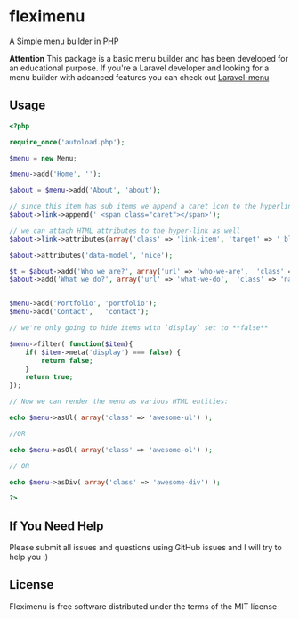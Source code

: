 fleximenu
=========

A Simple menu builder in PHP


**Attention** This package is a basic menu builder and has been developed for an educational purpose. If you're a Laravel developer and looking for a menu builder with adcanced features you can check out [Laravel-menu](https://github.com/lavary/laravel-menu) 

## Usage


```php
<?php

require_once('autoload.php');

$menu = new Menu;

$menu->add('Home', '');

$about = $menu->add('About', 'about');

// since this item has sub items we append a caret icon to the hyperlink text
$about->link->append(' <span class="caret"></span>');

// we can attach HTML attributes to the hyper-link as well
$about->link->attributes(array('class' => 'link-item', 'target' => '_blank'));

$about->attributes('data-model', 'nice');

$t = $about->add('Who we are?', array('url' => 'who-we-are',  'class' => 'navbar-item whoweare'));
$about->add('What we do?', array('url' => 'what-we-do',  'class' => 'navbar-item whatwedo'));


$menu->add('Portfolio', 'portfolio');
$menu->add('Contact',   'contact');

// we're only going to hide items with `display` set to **false**

$menu->filter( function($item){
	if( $item->meta('display') === false) {
		return false;
	}
	return true;
});

// Now we can render the menu as various HTML entities:

echo $menu->asUl( array('class' => 'awesome-ul') );

//OR

echo $menu->asOl( array('class' => 'awesome-ol') );

// OR

echo $menu->asDiv( array('class' => 'awesome-div') );

?>
```

## If You Need Help
Please submit all issues and questions using GitHub issues and I will try to help you :)

## License
Fleximenu is free software distributed under the terms of the MIT license
